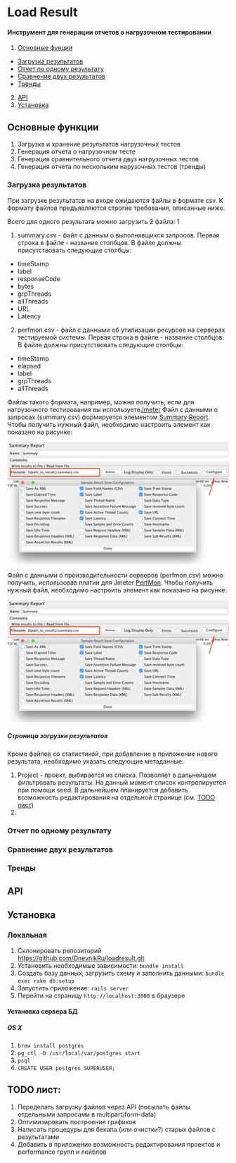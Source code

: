 # Load Result

#### Инструмент для генерации отчетов о нагрузочном тестировании

1. [Основные фунции](#user-content-functions)
* [Загрузка результатов](#user-content-upload_results)
* [Отчет по одному результату](#user-content-result_report)
* [Сравнение двух результатов](#user-content-compare_report)
* [Тренды](#user-content-trends)

2. [API](#user-content-api)
3. [Установка](#user-content-install)

<a name="functions"/>

## Основные функции

1. Загрузка и хранение результатов нагрузочных тестов
2. Генерация отчета о нагрузочном тесте
3. Генерация сравнительного отчета двуз нагрузочных тестов
4. Генерация отчета по нескольким нарузочных тестов (тренды)

<a name="upload_results"/>

### Загрузка результатов

При загрузке результатов на входе ожидаются файлы в формате csv. К формату файлов предъявляются строгие требования, описанные ниже.

Всего для одного результата можно загрузить 2 файла: 1
1. summary.csv - файл с данным о выполнявщихся запросов. Первая строка в файле - название столбцов. В файле должны присутствовать
следующие столбцы: 
* timeStamp
* label 
* responseCode
* bytes 
* grpThreads 
* allThreads
* URL
* Latency

2. perfmon.csv - файл с данными об утилизации ресурсов на серверах тестируемой системы. Первая строка в файле - название столбцов. В файле должны присутствовать
следующие столбцы:
* timeStamp
* elapsed
* label 
* grpThreads
* allThreads

Файлы такого формата, например, можно получить, если для нагрузочного тестирования вы используете[Jmeter](http://jmeter.apache.org/)
Файл с данными о запросах (summary.csv) формируется элементом [Summary Report](http://jmeter.apache.org/usermanual/component_reference.html#Summary_Report).
Чтобы получить нужный файл, необходимо настроить элемент как показано на рисунке:

![Configure summary](/screenshots/configure_summary.png?raw=true "Summary report")

Файл с данными о производительности серверов (perfmon.csv) можно получить, использовав плагин для Jmeter [PerfMon](https://jmeter-plugins.org/wiki/PerfMon/). 
Чтобы получить нужный файл, необходимо настроить элемент как показано на рисунке:

![Configure perfmon](/screenshots/configure_summary.png?raw=true "PerfMon")



##### Страница загрузки результатов

Кроме файлов со статистикой, при добавление в приложение нового результата, необходимо указать следующие метаданные: 

1. Project - проект, выбирается из списка. Позволяет в дальнейшем фильтровать результаты. На данный момент список контролируется при помощи seed.
В дальнейшем планируется добавить возможность редактирования на отдельной странице (см. [TODO лист](#user-content-todo))
2. 

<a name="result_report"/>

### Отчет по одному результату

<a name="compare_report"/>

### Сравнение двух результатов

<a name="trends"/>

### Тренды

<a name="api"/>
 
## API


<a name="install"/>

## Установка 

### Локальная

1. Склонировать репозиторий https://github.com/DnevnikRu/loadresult.git
2. Установить необходимые зависимости: `bundle install` 
3. Создать базу данных, загрузить схему и заполнить данными: `bundle exec rake db:setup` 
5. Запустить приложение: `rails server`
6. Перейти на страницу `http://localhost:3000` в браузере

#### Установка сервера БД

##### OS X

1. `brew install postgres`
2. `pg_ctl -D /usr/local/var/postgres start`
3. `psql`
4. `CREATE USER postgres SUPERUSER;`

<a name="todo"/>

## TODO лист: 
 
 1. Переделать загрузку файлов через API (посылать файлы отдельными запросами в multipart/form-data)
 2. Оптимизировать построение графиков
 3. Написать процедуры для бекапа (или очистки?) старых файлов с результатами
 4. Добавить в приложение возможность редактирования проектов и performance групп и лейблов
